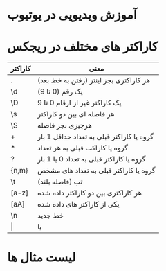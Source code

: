 # آموزش ویدیویی در یوتیوب

# کاراکتر های مختلف در ریجکس
| کاراکتر | معنی |
| --- | --- |
| . | هر کاراکتری بجز اینتر (رفتن به خط بعد) |
| \d | یک رقم (0 تا 9) |
| \D | یک کاراکتر غیر از ارقام 0 تا 9 |
| \s | هر فاصله ای بین دو کاراکتر |
| \S | هرچیزی بجز فاصله |
| + | گروه یا کاراکتر قبلی به تعداد حداقل 1 بار |
| * | گروه یا کاراکت قبلی به هر تعداد |
| ? | گروه یا کاراکتر قبلی به تعداد 0 یا 1 بار |
| {n,m} | گروه یا کاراکتر قبلی به تعداد های مشخص |
| \t | تب (فاصله بلند) |
| [a-z] | هر کاراکتری بین دو کاراکتر داده شده |
| [aA] | یکی از کاراکتر های داده شده |
| \n | خط جدید |
| \| | یا |

# لیست مثال ها
